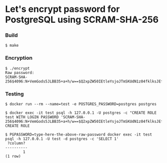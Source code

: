 Let's encrypt password for PostgreSQL using SCRAM-SHA-256
===============================================================================

### Build
```
$ make
```

### Encryption
```
$ ./encrypt
Raw password:
SCRAM-SHA-256$4096:N+VemGods5JLBB35+a+h/w==$Q2xpZW50IEtleYsjoJTmSKUdN1z04fklksJEf9TDTOpXmgr0So7I+eiM:U2VydmVyIEtleYsjoJTmSKUdN1z04fklksJEf9TDTOpXmgr0So7I+eiM
```

### Testing
```
$ docker run --rm --name=test -e POSTGRES_PASSWORD=postgres postgres
```

```
$ docker exec -it test psql -h 127.0.0.1 -U postgres -c "CREATE ROLE test WITH LOGIN PASSWORD 'SCRAM-SHA-256$4096:N+VemGods5JLBB35+a+h/w==$Q2xpZW50IEtleYsjoJTmSKUdN1z04fklksJEf9TDTOpXmgr0So7I+eiM:U2VydmVyIEtleYsjoJTmSKUdN1z04fklksJEf9TDTOpXmgr0So7I+eiM'"
CREATE ROLE
```

```
$ PGPASSWORD=type-here-the-above-raw-password docker exec -it test psql -h 127.0.0.1 -U test -d postgres -c 'SELECT 1'
 ?column?
----------
        1
(1 row)
```

